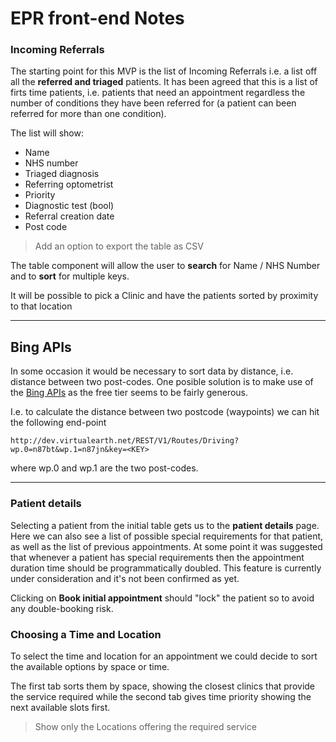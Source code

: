 # EPR front-end Notes

### Incoming Referrals

The starting point for this MVP is the list of Incoming  Referrals i.e. a list off all the **referred and triaged** patients.
It has been agreed that this is a list of firts time patients, i.e. patients that need an appointment regardless the number of conditions they have been referred for (a patient can been referred for more than one condition).

The list will show:

* Name
* NHS number
* Triaged diagnosis
* Referring optometrist
* Priority
* Diagnostic test (bool)
* Referral creation date
* Post code

> Add an option to export the table as CSV


The table component will allow the user to **search** for Name / NHS Number and to **sort** for multiple keys.

It will be possible to pick a Clinic and have the patients sorted by proximity to that location

---

## Bing APIs
In some occasion it would be necessary to sort data by distance, i.e. distance between two post-codes.
One posible solution is to make use of the [Bing APIs](https://docs.microsoft.com/en-us/bingmaps/rest-services/) as the free tier seems to be fairly generous.

I.e. to calculate the distance between two postcode (waypoints) we can hit the following end-point

`http://dev.virtualearth.net/REST/V1/Routes/Driving?wp.0=n87bt&wp.1=n87jn&key=<KEY>`

where wp.0 and wp.1 are the two post-codes.

---

### Patient details
Selecting a patient from the initial table gets us to the **patient details** page.
Here we can also see a list of possible special requirements for that patient, as well as the list of previous appointments.
At some point it was suggested that whenever a patient has special requirements then the appointment duration time should be programmatically doubled.
This feature is currently under consideration and it's not been confirmed as yet.

Clicking on **Book initial appointment** should "lock" the patient so to avoid any double-booking risk.


### Choosing a Time and Location
To select the time and location for an appointment we could decide to sort the available options by space or time.

The first tab sorts them by space, showing the closest clinics that provide the service required while the second tab gives time priority showing the next available slots first.


> Show only the Locations offering the required service